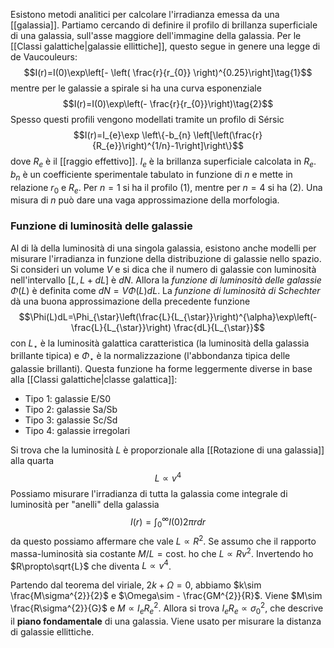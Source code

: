 Esistono metodi analitici per calcolare l'irradianza emessa da una [[galassia]]. Partiamo cercando di definire il profilo di brillanza superficiale di una galassia, sull'asse maggiore dell'immagine della galassia. Per le [[Classi galattiche|galassie ellittiche]], questo segue in genere una legge di de Vaucouleurs:
$$I(r)=I(0)\exp\left[- \left( \frac{r}{r_{0}} \right)^{0.25}\right]\tag{1}$$
mentre per le galassie a spirale si ha una curva esponenziale
$$I(r)=I(0)\exp\left(- \frac{r}{r_{0}}\right)\tag{2}$$
Spesso questi profili vengono modellati tramite un profilo di Sérsic
$$I(r)=I_{e}\exp \left\{-b_{n} \left[\left(\frac{r}{R_{e}}\right)^{1/n}-1\right]\right\}$$
dove $R_{e}$ è il [[raggio effettivo]]. $I_{e}$ è la brillanza superficiale calcolata in $R_{e}$. $b_{n}$ è un coefficiente sperimentale tabulato in funzione di $n$ e mette in relazione $r_{0}$ e $R_{e}$. Per $n=1$ si ha il profilo $(1)$, mentre per $n=4$ si ha $(2)$. Una misura di $n$ può dare una vaga approssimazione della morfologia.

### Funzione di luminosità delle galassie
Al di là della luminosità di una singola galassia, esistono anche modelli per misurare l'irradianza in funzione della distribuzione di galassie nello spazio. Si consideri un volume $V$ e si dica che il numero di galassie con luminosità nell'intervallo $[L,L+dL]$ è $dN$. Allora la *funzione di luminosità delle galassie* $\Phi(L)$ è definita come $dN=V\Phi(L)dL$. La *funzione di luminosità di Schechter* dà una buona approssimazione della precedente funzione
$$\Phi(L)dL=\Phi_{\star}\left(\frac{L}{L_{\star}}\right)^{\alpha}\exp\left(- \frac{L}{L_{\star}}\right) \frac{dL}{L_{\star}}$$
con $L_{\star}$ è la luminosità galattica caratteristica (la luminosità della galassia brillante tipica) e $\Phi_{\star}$ è la normalizzazione (l'abbondanza tipica delle galassie brillanti). Questa funzione ha forme leggermente diverse in base alla [[Classi galattiche|classe galattica]]:
- Tipo 1: galassie E/S0
- Tipo 2: galassie Sa/Sb
- Tipo 3: galassie Sc/Sd
- Tipo 4: galassie irregolari

Si trova che la luminosità $L$ è proporzionale alla [[Rotazione di una galassia]] alla quarta
$$L\propto v^{4}$$
Possiamo misurare l'irradianza di tutta la galassia come integrale di luminosità per "anelli" della galassia
$$I(r)=\int_{0}^{\infty}I(0)2\pi rdr$$
da questo possiamo affermare che vale $L\propto R^{2}$. Se assumo che il rapporto massa-luminosità sia costante $M/L=\mbox{cost.}$ ho che $L\propto Rv^{2}$. Invertendo ho $R\propto\sqrt{L}$ che diventa $L\propto v^{4}$.

Partendo dal teorema del viriale, $2k+\Omega=0$, abbiamo $k\sim \frac{M\sigma^{2}}{2}$ e $\Omega\sim - \frac{GM^{2}}{R}$. Viene $M\sim \frac{R\sigma^{2}}{G}$ e $M\propto I_{e}R_{e}^{2}$. Allora si trova $I_{e}R_{e}\propto \sigma^{2}_{0}$, che descrive il **piano fondamentale** di una galassia. Viene usato per misurare la distanza di galassie ellittiche.